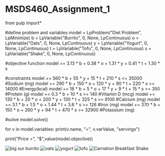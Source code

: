 # MSDS460_Assignment_1
from pulp import*

#define problem and variables
model = LpProblem("Diet Problem", LpMinimize)
b = LpVariable("Burrito", 0, None, LpContinuous)
o = LpVariable("Oats", 0, None, LpContinuous)
y = LpVariable("Yogurt", 0, None, LpContinuous)
t = LpVariable("Tofu", 0, None, LpContinuous)
s = LpVariable("Shake", 0, None, LpContinuous)

#objective function
model += 3.13 * b + 0.38 * o + 1.31 * y + 0.41 * t + 1.30 * s

#constraints
model += 560 * b + 55 * y + 15 * t + 210 * s <= 35000 #Sodium (mg)
model += 290 * b + 150 * o + 120 * y + 90 * t + 220 * s >= 14000 #Energy(kcal)
model += 18 * b + 5 * o + 17 * y + 9 * t + 15 * s >= 350 #Protein (g)
model += 0.3 * b + 10 * s >= 140 #Vitamin D (mcg)
model += 130 * b + 20 * o + 200 * y + 130 * t + 325 * s >= 9100 #Calcium (mg)
model += 3.1 * b + 1.5 * o + 1.44 * t + 3.6 * s >= 126 #Iron (mg)
model += 370 * b + 150 * o + 260 * y + 94 * t + 470 * s >= 32900 #Potassium (mg)

#solve
model.solve()

for v in model.variables:
    print(v.name, "=", v.varValue, "servings")
    
print("Price =", "$",value(model.objective))


![big sur burrito](https://github.com/mtrimble27/MSDS460_Assignment_1/assets/72757621/79fdfb5b-9adf-4f55-b4ae-df1c7fcf7d1e)
![oats](https://github.com/mtrimble27/MSDS460_Assignment_1/assets/72757621/7a83c3be-d9da-4f86-b8a1-25ba45300596)
![yogurt](https://github.com/mtrimble27/MSDS460_Assignment_1/assets/72757621/0725b770-8060-4fcc-ac05-2897f122e1ee)
![tofu](https://github.com/mtrimble27/MSDS460_Assignment_1/assets/72757621/13082b19-82da-4a6e-9b41-64477573dc98)
![Carnation Breakfast Shake](https://github.com/mtrimble27/MSDS460_Assignment_1/assets/72757621/fe35f672-1bc3-47a4-9804-f4eead70a5da)
